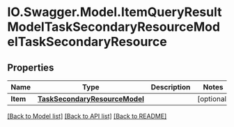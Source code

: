 # IO.Swagger.Model.ItemQueryResultModelTaskSecondaryResourceModelTaskSecondaryResource
## Properties

Name | Type | Description | Notes
------------ | ------------- | ------------- | -------------
**Item** | [**TaskSecondaryResourceModel**](TaskSecondaryResourceModel.md) |  | [optional] 

[[Back to Model list]](../README.md#documentation-for-models) [[Back to API list]](../README.md#documentation-for-api-endpoints) [[Back to README]](../README.md)

